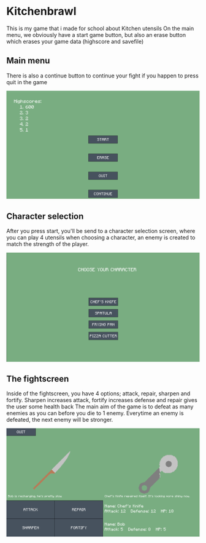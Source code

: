 # Kitchenbrawl

This is my game that i made for school about Kitchen utensils
On the main menu, we obviously have a start game button, but also an erase button which erases your game data (highscore and savefile)

## Main menu

There is also a continue button to continue your fight if you happen to press quit in the game

![](readme_assets/main-menu.png)

## Character selection
After you press start, you'll be send to a character selection screen, where you can play 4 utensils
when choosing a character, an enemy is created to match the strength of the player.

![](readme_assets/character-selection.png)


## The fightscreen
Inside of the fightscreen, you have 4 options; attack, repair, sharpen and fortify. Sharpen increases attack, fortify increases defense and repair gives the user some health back
The main aim of the game is to defeat as many enemies as you can before you die to 1 enemy. Everytime an enemy is defeated, the next enemy will be stronger. 

![](readme_assets/fight-screen.png)


